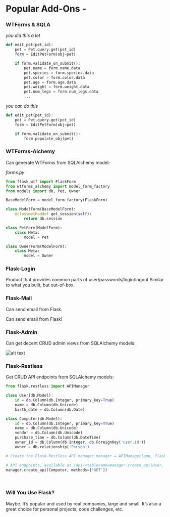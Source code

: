 # Popular Add-Ons -

### WTForms & SQLA
*you did this a lot*
```py
def edit_pet(pet_id):
    pet = Pet.query.get(pet_id)
    form = EditPetForm(obj=pet)

    if form.validate_on_submit():
        pet.name = form.name.data
        pet.species = form.species.data
        pet.color = form.color.data
        pet.age = form.age.data
        pet.weight = form.weight.data
        pet.num_legs = form.num_legs.data
        ...
```

*you can do this*
```py
def edit_pet(pet_id):
    pet = Pet.query.get(pet_id)
    form = EditPetForm(obj=pet)

    if form.validate_on_submit():
        form.populate_obj(pet)
```

### WTForms-Alchemy
Can generate WTForms from SQLAlchemy model:

*forms.py*

```python
from flask_wtf import FlaskForm
from wtforms_alchemy import model_form_factory
from models import db, Pet, Owner

BaseModelForm = model_form_factory(FlaskForm)

class ModelForm(BaseModelForm):
    @classmethoddef get_session(self):
        return db.session

class PetForm(ModelForm):
    class Meta:
        model = Pet

class OwnerForm(ModelForm):
    class Meta:
        model = Owner
```

### Flask-Login
Product that provides common parts of user/passwords/login/logout
Similar to what you built, but out-of-box.

### Flask-Mail
Can send email from Flask.

Can send email from Flask!

### Flask-Admin
Can get decent CRUD admin views from SQLAlchemy models:

![alt text][pic]

### Flask-Restless
Get CRUD API endpoints from SQLAlchemy models:
```py
from flask.restless import APIManager

class User(db.Model):
    id = db.Column(db.Integer, primary_key=True)
    name = db.Column(db.Unicode)
    birth_date = db.Column(db.Date)

class Computer(db.Model):
    id = db.Column(db.Integer, primary_key=True)
    name = db.Column(db.Unicode)
    vendor = db.Column(db.Unicode)
    purchase_time = db.Column(db.DateTime)
    owner_id = db.Column(db.Integer, db.ForeignKey('user.id'))
    owner = db.relationship('Person')

# Create the Flask-Restless API manager.manager = APIManager(app, flask_sqlalchemy_db=db)

# API endpoints, available at /api/<tablename>manager.create_api(User, methods=['GET', 'POST', 'DELETE'])
manager.create_api(Computer, methods=['GET'])
```
​
### Will You Use Flask?
Maybe.
It’s popular and used by real companies, large and small.
It’s also a great choice for personal projects, code challenges, etc.

[pic]: https://lessons.springboard.com/image/https%3A%2F%2Fs3-us-west-2.amazonaws.com%2Fsecure.notion-static.com%2F72e2761d-e6da-4a80-9aec-b497b20faa5e%2FScreen_Shot_2023-05-08_at_4.42.05_PM.png?table=block&id=f7329aac-d8a7-49ed-be05-e155939ea12a&spaceId=163f1722-85e9-4a3c-adba-457a91094f00&width=1610&userId=&cache=v2 "Flask Admin - Example"
